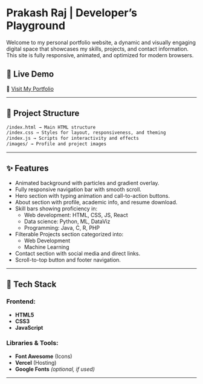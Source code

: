 # Prakash Raj | Developer’s Playground

Welcome to my personal portfolio website, a dynamic and visually engaging digital space that showcases my skills, projects, and contact information. This site is fully responsive, animated, and optimized for modern browsers.

## 🚀 Live Demo

🔗 [Visit My Portfolio](https://prakashraj.vercel.app)

---

## 📁 Project Structure

```bash
/index.html → Main HTML structure
/index.css → Styles for layout, responsiveness, and theming
/index.js → Scripts for interactivity and effects
/images/ → Profile and project images
```
---

## ✨ Features

- Animated background with particles and gradient overlay.
- Fully responsive navigation bar with smooth scroll.
- Hero section with typing animation and call-to-action buttons.
- About section with profile, academic info, and resume download.
- Skill bars showing proficiency in:
  - Web development: HTML, CSS, JS, React
  - Data science: Python, ML, DataViz
  - Programming: Java, C, R, PHP
- Filterable Projects section categorized into:
  - Web Development
  - Machine Learning
- Contact section with social media and direct links.
- Scroll-to-top button and footer navigation.

---

## 🧰 Tech Stack

### Frontend:
- **HTML5**
- **CSS3**
- **JavaScript**

### Libraries & Tools:
- **Font Awesome** (Icons)
- **Vercel** (Hosting)
- **Google Fonts** *(optional, if used)*

---

